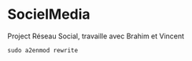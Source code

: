 # SocielMedia
Project Réseau Social, travaille avec Brahim et Vincent

<code>sudo a2enmod rewrite</code>
